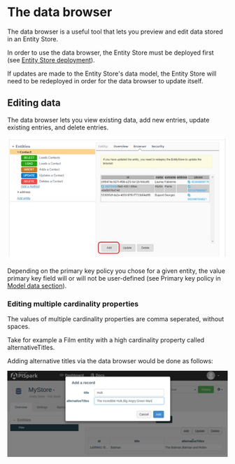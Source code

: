 # The data browser

The data browser is a useful tool that lets you preview and edit data stored in an Entity Store.

In order to use the data browser, the Entity Store must be deployed first (see [Entity Store deployment](apispark/guide/store/entity-store/deploy "Entity Store deployment")).

If updates are made to the Entity Store's data model, the Entity Store will need to be redeployed in order for the data browser to update itself.

## Editing data

The data browser lets you view existing data, add new entries, update existing entries, and delete entries.

![Add](images/06.jpg "Add")

Depending on the primary key policy you chose for a given entity, the value primary key field will or will not be user-defined (see Primary key policy in [Model data section](apispark/guide/store/entity-store/model-data "Model data section")).

### Editing multiple cardinality properties

The values of multiple cardinality properties are comma seperated, without spaces.

Take for example a Film entity with a high cardinality property called alternativeTitles.

Adding alternative titles via the data browser would be done as follows:

  ![Add list](images/databrowser.png "Add list")
